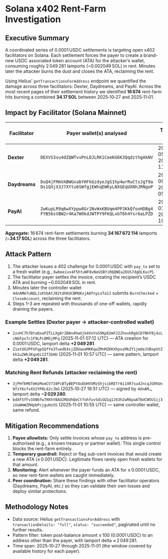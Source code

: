 # Solana x402 Rent-Farm Investigation  
  
## Executive Summary  
  
A coordinated series of 0.0001 USDC settlements is targeting open x402 facilitators on Solana. Each settlement forces the payer to create a brand-new USDC associated token account (ATA) for the attacker’s wallet, consuming roughly 2 049 281 lamports (~0.002049 SOL) in rent. Minutes later the attacker burns the dust and closes the ATA, reclaiming the rent.  
  
Using Helius’ `getTransactionsForAddress` endpoint we quantified the damage across three facilitators: Dexter, Daydreams, and PayAI. Across the most recent pages of their settlement history we identified **16 674** rent-farm hits burning a combined **34.17 SOL** between 2025‑10‑27 and 2025‑11‑01.  
  
## Impact by Facilitator (Solana Mainnet)  
  
| Facilitator | Payer wallet(s) analysed | Time span (UTC) | Rent-farm settles | Lamports burned | SOL burned (≈) | Unique recipient wallets |  
|-------------|--------------------------|-----------------|-------------------|-----------------|---------------|--------------------------|  
| **Dexter** | `DEXVS3su4dZQWTvvPnLDJLRK1CeeKG6K3QqdzthgAkNV` | 2025‑10‑27 05:32:57 → 2025‑11‑01 11:51:06 | **824** | **1 688 607 544** | **1.6886** | 417 |  
| **Daydreams** | `DuQ4jFMmVABWGxabYHFkGzdyeJgS1hp4wrRuCtsJgT9a`<br>`Ds1QXjX3J7XYtu6SWfgjEWhqEWKyLNXGEqUXNhJRNgoP` | 2025‑10‑27 09:09:12 → 2025‑11‑01 05:34:59 | **4 927** | **10 096 808 487** | **10.0968** | 3 194 |  
| **PayAI** | `2wKupLR9q6wXYppw8Gr2NvWxKBUqm4PPJKkQfoxHDBg4`<br>`FYB56sVBW2r4Ka7W9kdJWTPY9FKQLxbT6h4Ysr6aLPZD` | 2025‑10‑27 01:02:20 → 2025‑10‑29 19:41:04 | **10 923** | **22 382 257 083** | **22.3823** | 8 996 |  
  
**Aggregate:** 16 674 rent-farm settlements burning **34 167 672 114** lamports (~**34.17 SOL**) across the three facilitators.  
  
## Attack Pattern  
  
1. The attacker issues a 402 challenge for 0.0001 USDC with `pay_to` set to a fresh wallet (e.g., `6wbeeivx4F5htuWF8vNeG5BYiRQQNEa2EUS7dgDLKucP`).  
2. The facilitator payer settles the invoice, creating the recipient’s USDC ATA and burning ~0.002049 SOL in rent.  
3. Minutes later the controller wallet `4dnAMm7uNQLJiKVbAtJ82tdhKUCBMUKxjA8fnyLoTa1J` submits `BurnChecked` + `CloseAccount`, reclaiming the rent.  
4. Steps 1–3 are repeated with thousands of one-off wallets, rapidly draining the payers.  
  
### Example Settles (Dexter payer → attacker-controlled wallet)  
  
- `2zvHC7h7DtaQxaPZTLLXg6r2BAn4hwUjk4VoYo59KpEUmFJ22hovkRgbCD7NhFBj4zLcNGFpx7c1F9LPcQMSjMFq` (2025‑11‑01 07:12 UTC) — ATA creation for 0.0001 USDC, lamport delta **+2 049 281**.  
- `Z1atUX2PFGFqpSQfYe3TuedE4sjZDUaoeMKKqoZMnMZKKXhpxsMkZY1jmdeJVBxpUtZkk1u2WhJKqoQi1Zf3GHU` (2025‑11‑01 10:57 UTC) — same pattern, lamport delta **+2 049 281**.  
  
### Matching Rent Refunds (attacker reclaiming the rent)  
  
- `3jPHfkM6TmHzMxmCV734PcBTyBEPY4xDUHVVMzShjsibRETr6i1XR7sudJncqJG9hUn9fzY6sfvXV2YP8L62cJbG` (2025‑10‑27 16:51 UTC) — signed by `4dnAM…`, lamport delta **−2 029 280**.  
- `bdXF5fFv3XN6fw7KKhY8AU2RbUhQeCtfohfuvSdiGQ1q1J43h2wR6paAT6dCW5U1ij3iUuWmWZRHpbPcjguHzXS` (2025‑11‑01 10:55 UTC) — same controller wallet, same refund.  
  
## Mitigation Recommendations  
  
1. **Payee allowlists:** Only settle invoices whose `pay_to` address is pre-authorised (e.g., a known treasury or partner wallet). This single control blocks the rent-farm entirely.  
2. **Temporary guardrail:** Reject or flag sub-cent invoices that would create a new ATA (≤ 0.001 USDC). Legitimate flows rarely open fresh wallets for that amount.  
3. **Monitoring:** Alert whenever the payer funds an ATA for ≤ 0.0001 USDC, so new rent-farm wallets are caught immediately.  
4. **Peer coordination:** Share these findings with other facilitator operators (Daydreams, PayAI, etc.) so they can validate their own losses and deploy similar protections.  
  
## Methodology Notes  
  
- Data source: Helius `getTransactionsForAddress` with `transactionDetails: "full"`, `status: "succeeded"`, paginated until no further results.  
- Pattern filter: token post-balance amount ≤ 100 (0.0001 USDC) to an address other than the payer, with lamport delta ≈ 2 049 281.  
- Time span: 2025‑10‑27 through 2025‑11‑01 (the window covered by available history for each payer).  
